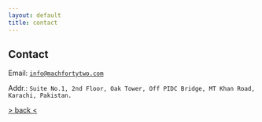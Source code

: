 ```yaml
---
layout: default
title: contact
---
```


## Contact

Email: [`info@machfortytwo.com`](mailto:info@machfortytwo.com)

Addr.: `Suite No.1, 2nd Floor, Oak Tower, Off PIDC Bridge, MT Khan Road, Karachi, Pakistan.`





[> back <](./)

